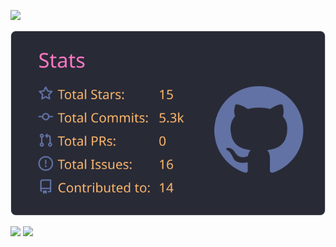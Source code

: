 ![](https://raw.githubusercontent.com/3dln/card-summary/main/profile-summary-card-output/dracula/0-profile-details.svg)

![](https://raw.githubusercontent.com/3dln/cards-summary/main/profile-summary-card-output/dracula/3-stats.svg)

![](https://komarev.com/ghpvc/?username=3dlnx&color=blueviolet&style=flat-square)
![](https://hit.yhype.me/github/profile?user_id=2812711)